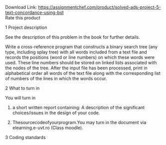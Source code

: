 Download Link: https://assignmentchef.com/product/solved-ads-project-5-text-concordance-using-bst
<br>
<span class="kksr-muted">Rate this product</span>




1 Project description

See the description of this problem in the book for further details.

Write a cross-reference program that constructs a binary search tree (any type, including splay tree) with all words included from a text file and records the positions (word or line numbers) on which these words were used. These line numbers should be stored on linked lists associated with the nodes of the tree. After the input file has been processed, print in alphabetical order all words of the text file along with the corresponding list of numbers of the lines in which the words occur.

2 What to turn in

You will turn in

1. a short written report containing: A description of the significant choices/issues in the design of your code.

2. Thesourcecodeofyourprogram.You may turn in the document via elearning.e-uvt.ro (Class moodle).

3 Coding standards